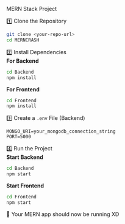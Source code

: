 MERN Stack Project

1️⃣ Clone the Repository  
```sh
git clone <your-repo-url>
cd MERNCRASH
```

2️⃣ Install Dependencies  
**For Backend**  
```sh
cd Backend
npm install
```

**For Frontend**  
```sh
cd Frontend
npm install
```

3️⃣ Create a `.env` File (Backend)  
```plaintext
MONGO_URI=your_mongodb_connection_string
PORT=5000
```

4️⃣ Run the Project  
**Start Backend**  
```sh
cd Backend
npm start
```

**Start Frontend**  
```sh
cd Frontend
npm start
```

🦄 Your MERN app should now be running XD

```
